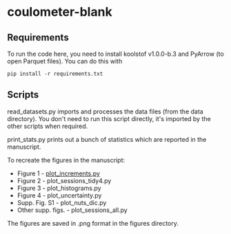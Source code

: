 # coulometer-blank

## Requirements

To run the code here, you need to install koolstof v1.0.0-b.3 and PyArrow (to open Parquet files).  You can do this with

    pip install -r requirements.txt

## Scripts

read_datasets.py imports and processes the data files (from the data directory).  You don't need to run this script directly, it's imported by the other scripts when required.

print_stats.py prints out a bunch of statistics which are reported in the manuscript.

To recreate the figures in the manuscript:

  * Figure 1 - [plot_increments.py](plot_increments.py)
  * Figure 2 - plot_sessions_tidy4.py
  * Figure 3 - plot_histograms.py
  * Figure 4 - plot_uncertainty.py
  * Supp. Fig. S1 - plot_nuts_dic.py
  * Other supp. figs. - plot_sessions_all.py

The figures are saved in .png format in the figures directory.
